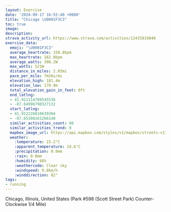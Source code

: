 ```yaml
---
layout: Exercise
date: '2024-09-17 16:55:40 +0000'
title: "Chicago \U0001F3C3"
toc: true
image:
description:
strava_activity_url: https://www.strava.com/activities/12435819840
exercise_data:
  emoji: "\U0001F3C3"
  average_heartrate: 150.8bpm
  max_heartrate: 162.0bpm
  average_watts: 308.2W
  max_watts: 521W
  distance_in_miles: 2.03mi
  pace_per_mile: 7m26s/mi
  elevation_high: 181.4m
  elevation_low: 179.9m
  total_elevation_gain_in_feet: 0ft
  end_latlng:
  - 41.911114789545536
  - -87.64996790327132
  start_latlng:
  - 41.912226816639304
  - -87.65308161266148
  similar_activities_count: 86
  similar_activities_trend: 0
  mapbox_image_url: https://api.mapbox.com/styles/v1/mapbox/streets-v11/static/path-5+787af2-1.0(e%7Bx~Fjl~uOCyBEKMUt%40_An%40aA%5Em%40h%40eA%40QGwB%40eADEP%3FFE%40CAk%40AEMKAU%40ULk%40GgGBk%40AkA%40qAFoA%3FYKm%40Cc%40%3F%7D%40A%7B%40%40OFKDAj%40JVE%5E%3FJBBDBPA~%40DdBCz%40%40XFLTVJDJ%40~%40%3F%60%40EVSJSDOBQ%3FuBG_ACMIMMKQIc%40%3Fu%40DQDUPQf%40AP%40fCD%60%40JVPPPHJ%40vAE%5CWHKBQ%40SAaCCi%40Ka%40OQ%5BIi%40%40s%40HKDKLGLGVC~%40%40fAFr%40DVNRPHP%40b%40E%5EBTEPKLSHW%40SCqCCYEQGMOOUGSAqAJOLMRGXCj%40Az%40DnADNLTNNLBjA%3FPCXKPYFY%40%7DAAoAEWGOSUSGaCEKAUK%5BDc%40Kg%40HKDGL%40pACr%40BfAFhAEz%40D%7C%40Aj%40%40r%40Ar%40D%60AAXBnCAd%40ANBpAA%3FKIKQGF),pin-s-s+e5b22e(-87.65142,41.91171),pin-s-f+89ae00(-87.64813999999994,41.91102999999999)/auto/800x800?access_token=pk.eyJ1Ijoiam9zaGJlY2ttYW4iLCJhIjoiY205eWR2aDd1MWZ6djJrbXc4a3M0bWZleiJ9.XiG9OWkNcZk2QzjJbxLB4A
  weather:
    :temperature: 23.2°C
    :apparent_temperature: 24.6°C
    :precipitation: 0.0mm
    :rain: 0.0mm
    :humidity: 68%
    :weathercode: Clear sky
    :windspeed: 9.8km/h
    :winddirection: 82°
tags:
- running
---
```

Chicago, Illinois, United States (Park #598 (Scott Street Park) Counter-Clockwise 1/4 Mile)
